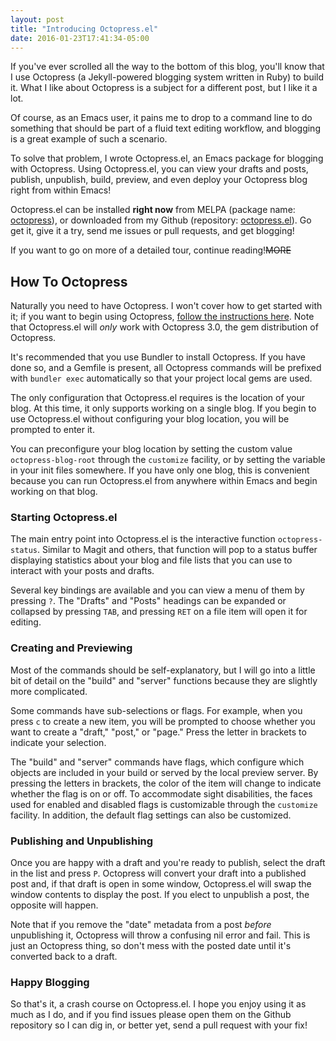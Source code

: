 ```yaml
---
layout: post
title: "Introducing Octopress.el"
date: 2016-01-23T17:41:34-05:00
---
```


If you've ever scrolled all the way to the bottom of this blog, you'll know that
I use Octopress (a Jekyll-powered blogging system written in Ruby) to build
it. What I like about Octopress is a subject for a different post, but I like it
a lot.

Of course, as an Emacs user, it pains me to drop to a command line to do
something that should be part of a fluid text editing workflow, and blogging is
a great example of such a scenario.

To solve that problem, I wrote Octopress.el, an Emacs package for blogging with
Octopress. Using Octopress.el, you can view your drafts and posts, publish,
unpublish, build, preview, and even deploy your Octopress blog right from within
Emacs!

Octopress.el can be installed **right now** from MELPA (package name:
[octopress][melpa]), or downloaded from my Github (repository:
[octopress.el][gh]). Go get it, give it a try, send me issues or pull requests,
and get blogging!

[melpa]: http://melpa.org/#/octopress
[gh]: https://github.com/aaronbieber/octopress.el

If you want to go on more of a detailed tour, continue reading!~~MORE~~

## How To Octopress ##

Naturally you need to have Octopress. I won't cover how to get started with it;
if you want to begin using Octopress,
[follow the instructions here][getocto]. Note that Octopress.el will *only* work
with Octopress 3.0, the gem distribution of Octopress.

[getocto]: https://github.com/octopress/octopress

It's recommended that you use Bundler to install Octopress. If you have done so,
and a Gemfile is present, all Octopress commands will be prefixed with `bundler
exec` automatically so that your project local gems are used.

The only configuration that Octopress.el requires is the location of your
blog. At this time, it only supports working on a single blog. If you begin to
use Octopress.el without configuring your blog location, you will be prompted to
enter it.

You can preconfigure your blog location by setting the custom value
`octopress-blog-root` through the `customize` facility, or by setting the
variable in your init files somewhere. If you have only one blog, this is
convenient because you can run Octopress.el from anywhere within Emacs and begin
working on that blog.

### Starting Octopress.el ###

The main entry point into Octopress.el is the interactive function
`octopress-status`. Similar to Magit and others, that function will pop to a
status buffer displaying statistics about your blog and file lists that you can
use to interact with your posts and drafts.

Several key bindings are available and you can view a menu of them by pressing
`?`. The "Drafts" and "Posts" headings can be expanded or collapsed by pressing
`TAB`, and pressing `RET` on a file item will open it for editing.

### Creating and Previewing ###

Most of the commands should be self-explanatory, but I will go into a little bit
of detail on the "build" and "server" functions because they are slightly more
complicated.

Some commands have sub-selections or flags. For example, when you press `c` to
create a new item, you will be prompted to choose whether you want to create a
"draft," "post," or "page." Press the letter in brackets to indicate your
selection.

The "build" and "server" commands have flags, which configure which objects are
included in your build or served by the local preview server. By pressing the
letters in brackets, the color of the item will change to indicate whether the
flag is on or off. To accommodate sight disabilities, the faces used for enabled
and disabled flags is customizable through the `customize` facility. In
addition, the default flag settings can also be customized.

### Publishing and Unpublishing ###

Once you are happy with a draft and you're ready to publish, select the draft in
the list and press `P`. Octopress will convert your draft into a published post
and, if that draft is open in some window, Octopress.el will swap the window
contents to display the post. If you elect to unpublish a post, the opposite
will happen.

Note that if you remove the "date" metadata from a post *before* unpublishing
it, Octopress will throw a confusing nil error and fail. This is just an
Octopress thing, so don't mess with the posted date until it's converted back to
a draft.

### Happy Blogging ###

So that's it, a crash course on Octopress.el. I hope you enjoy using it as much
as I do, and if you find issues please open them on the Github repository so I
can dig in, or better yet, send a pull request with your fix!
